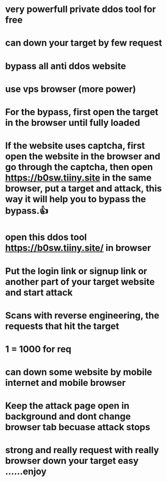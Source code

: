 # very powerfull private ddos tool for free
# can down your target by few request
# bypass all anti ddos website
# use vps browser (more power)
# For the bypass, first open the target in the browser until fully loaded
# If the website uses captcha, first open the website in the browser and go through the captcha, then open https://b0sw.tiiny.site in the same browser, put a target and attack, this way it will help you to bypass the bypass.👍
# open this ddos tool https://b0sw.tiiny.site/ in browser
# Put the login link or signup link or another part of your target website and start attack
# Scans with reverse engineering, the requests that hit the target
# 1 = 1000 for req
# can down some website by mobile internet and mobile browser
# Keep the attack page open in background and dont change browser tab becuase attack stops
# strong and really request with really browser down your target easy ......enjoy
